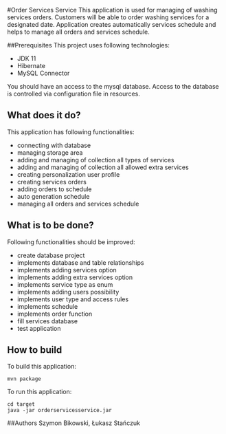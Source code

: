 #Order Services Service
This application is used for managing of washing services orders. Customers will be able to order washing services for a designated date.
Application creates automatically services schedule and helps to manage all orders and services schedule. 
 
##Prerequisites 
This project uses following technologies:
- JDK 11
- Hibernate
- MySQL Connector

You should have an access to the mysql database. Access to the database is controlled via configuration file in resources.
 
## What does it do?
This application has following functionalities:
- connecting with database
- managing storage area
- adding and managing of collection all types of services
- adding and managing of collection all allowed extra services
- creating personalization user profile
- creating services orders
- adding orders to schedule
- auto generation schedule
- managing all orders and services schedule

## What is to be done?
Following functionalities should be improved:
- create database project
- implements database and table relationships
- implements adding services option
- implements adding extra services option
- implements service type as enum
- implements adding users possibility
- implements user type and access rules
- implements schedule
- implements order function
- fill services database
- test application

## How to build

To build this application:
```
mvn package
```

To run this application:
```
cd target
java -jar orderservicesservice.jar
```

##Authors
Szymon Bikowski, Łukasz Stańczuk